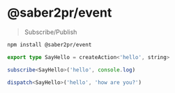 # @saber2pr/event

> Subscribe/Publish

```bash
npm install @saber2pr/event
```

```ts
export type SayHello = createAction<'hello', string>

subscribe<SayHello>('hello', console.log)

dispatch<SayHello>('hello', 'how are you?')
```
